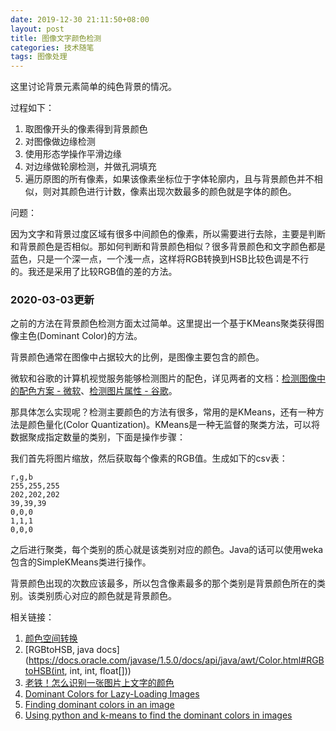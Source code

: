 ```yaml
---
date: 2019-12-30 21:11:50+08:00
layout: post
title: 图像文字颜色检测
categories: 技术随笔
tags: 图像处理
---
```


这里讨论背景元素简单的纯色背景的情况。

过程如下：

1. 取图像开头的像素得到背景颜色
2. 对图像做边缘检测
3. 使用形态学操作平滑边缘
4. 对边缘做轮廓检测，并做孔洞填充
5. 遍历原图的所有像素，如果该像素坐标位于字体轮廓内，且与背景颜色并不相似，则对其颜色进行计数，像素出现次数最多的颜色就是字体的颜色。

问题：

因为文字和背景过度区域有很多中间颜色的像素，所以需要进行去除，主要是判断和背景颜色是否相似。那如何判断和背景颜色相似？很多背景颜色和文字颜色都是蓝色，只是一个深一点，一个浅一点，这样将RGB转换到HSB比较色调是不行的。我还是采用了比较RGB值的差的方法。

### 2020-03-03更新

之前的方法在背景颜色检测方面太过简单。这里提出一个基于KMeans聚类获得图像主色(Dominant Color)的方法。

背景颜色通常在图像中占据较大的比例，是图像主要包含的颜色。

微软和谷歌的计算机视觉服务能够检测图片的配色，详见两者的文档：[检测图像中的配色方案 - 微软](https://docs.microsoft.com/zh-cn/azure/cognitive-services/computer-vision/concept-detecting-color-schemes)、[检测图片属性 - 谷歌](https://cloud.google.com/vision/docs/detecting-properties)。

那具体怎么实现呢？检测主要颜色的方法有很多，常用的是KMeans，还有一种方法是颜色量化(Color Quantization)。KMeans是一种无监督的聚类方法，可以将数据聚成指定数量的类别，下面是操作步骤：

我们首先将图片缩放，然后获取每个像素的RGB值。生成如下的csv表：

```
r,g,b
255,255,255
202,202,202
39,39,39
0,0,0
1,1,1
0,0,0
```

之后进行聚类，每个类别的质心就是该类别对应的颜色。Java的话可以使用weka包含的SimpleKMeans类进行操作。

背景颜色出现的次数应该最多，所以包含像素最多的那个类别是背景颜色所在的类别。该类别质心对应的颜色就是背景颜色。


相关链接：

1. [颜色空间转换](https://tool.lu/color/)
2. [RGBtoHSB, java docs](https://docs.oracle.com/javase/1.5.0/docs/api/java/awt/Color.html#RGBtoHSB(int, int, int, float[]))
3. [老铁！怎么识别一张图片上文字的颜色](https://www.v2ex.com/amp/t/354940/1)
4. [Dominant Colors for Lazy-Loading Images](https://manu.ninja/dominant-colors-for-lazy-loading-images)
5. [Finding dominant colors in an image](https://aishack.in/tutorials/dominant-color/)
6. [Using python and k-means to find the dominant colors in images](http://charlesleifer.com/blog/using-python-and-k-means-to-find-the-dominant-colors-in-images/)